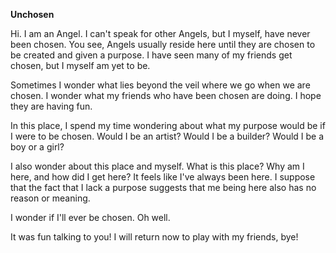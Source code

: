 **Unchosen**

Hi. I am an Angel. I can't speak for other Angels, but I myself, have never been chosen. You see, Angels usually reside here until they are chosen to be created and given a purpose. I have seen many of my friends get chosen, but I myself am yet to be.

Sometimes I wonder what lies beyond the veil where we go when we are chosen. I wonder what my friends who have been chosen are doing. I hope they are having fun.

In this place, I spend my time wondering about what my purpose would be if I were to be chosen. Would I be an artist? Would I be a builder? Would I be a boy or a girl?

I also wonder about this place and myself. What is this place? Why am I here, and how did I get here? It feels like I've always been here. I suppose that the fact that I lack a purpose suggests that me being here also has no reason or meaning.

I wonder if I'll ever be chosen. Oh well.

It was fun talking to you! I will return now to play with my friends, bye!